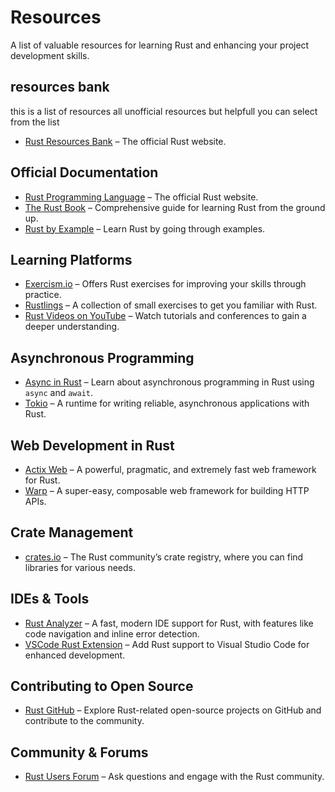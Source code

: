 # Resources

A list of valuable resources for learning Rust and enhancing your project development skills.

## resources bank
  this is a list of resources all unofficial resources but helpfull you can select from the list
- [Rust Resources Bank](https://github.com/ImplFerris/LearnRust) – The official Rust website.

## Official Documentation
- [Rust Programming Language](https://www.rust-lang.org) – The official Rust website.
- [The Rust Book](https://doc.rust-lang.org/book/) – Comprehensive guide for learning Rust from the ground up.
- [Rust by Example](https://doc.rust-lang.org/rust-by-example/) – Learn Rust by going through examples.

## Learning Platforms
- [Exercism.io](https://exercism.io/tracks/rust) – Offers Rust exercises for improving your skills through practice.
- [Rustlings](https://github.com/rust-lang/rustlings) – A collection of small exercises to get you familiar with Rust.
- [Rust Videos on YouTube](https://www.youtube.com/results?search_query=rust+programming) – Watch tutorials and conferences to gain a deeper understanding.

## Asynchronous Programming
- [Async in Rust](https://rust-lang.github.io/async-book/) – Learn about asynchronous programming in Rust using `async` and `await`.
- [Tokio](https://tokio.rs/) – A runtime for writing reliable, asynchronous applications with Rust.

## Web Development in Rust
- [Actix Web](https://actix.rs/) – A powerful, pragmatic, and extremely fast web framework for Rust.
- [Warp](https://github.com/seanmonstar/warp) – A super-easy, composable web framework for building HTTP APIs.
  
## Crate Management
- [crates.io](https://crates.io) – The Rust community’s crate registry, where you can find libraries for various needs.
  
## IDEs & Tools
- [Rust Analyzer](https://rust-analyzer.github.io/) – A fast, modern IDE support for Rust, with features like code navigation and inline error detection.
- [VSCode Rust Extension](https://marketplace.visualstudio.com/items?itemName=rust-lang.rust-analyzer) – Add Rust support to Visual Studio Code for enhanced development.
  
## Contributing to Open Source
- [Rust GitHub](https://github.com/rust-lang) – Explore Rust-related open-source projects on GitHub and contribute to the community.

## Community & Forums
- [Rust Users Forum](https://users.rust-lang.org/) – Ask questions and engage with the Rust community.

